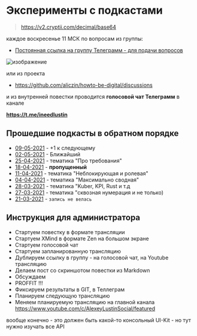 # Эксперименты с подкастами

> https://v2.cryptii.com/decimal/base64

каждое воскресенье 11 МСК по вопросам из группы:

* [Постоянная ссылка на группу Телеграмм - для подачи вопросов](https://t.me/joinchat/KcV4FmhZtfJjNmEy)

![изображение](https://user-images.githubusercontent.com/56105699/116795042-b323ea80-aada-11eb-8178-782302dcd7a3.png)

или из проекта

* https://github.com/aliczin/howto-be-digital/discussions

и из внутренней повестки проводится **голосовой чат Телеграмм** в канале

**https://t.me/ineedlustin**

## Прошедшие подкасты в обратном порядке

* [09-05-2021](./podcasts/21050911) - +1 к следующему
* [02-05-2021](./podcasts/21050211) - Ближайший
* [25-04-2021](./podcasts/4YWs/) - тематика "Про требования"
* [18-04-2021](./podcasts/4YWs/) - **пропущенный** 
* [11-04-2021](./podcasts/77+8/) - тематика "Неблокирующая и ролевая"
* [04-04-2021](./podcasts/7rqM/) - тематика "Максимально сводная"
* [28-03-2021](./podcasts/5ZeM/) - тематика "Kuber, KPI, Rust и т.д
* [27-03-2021](./podcasts/4rq8) - тематика "сквозная нумерация и не только)
* [21-03-2021](./podcasts/5JGc/) - `запись не велась`

## Инструкция для администратора

* Стартуем повестку в формате трансляции
* Стартуем XMind в формате Zen на большом экране
* Стартуем голосовой чат
* Стартуем запланированную трансляцию
* Дублируем ссылку в группу - на голосовой чат, на Youtube трансляцию
* Делаем пост со скриншотом повестки из Markdown
* Обсуждаем
* PROFFIT !!!
* Фиксируем результаты в GIT, в Теллеграм
* Планируем следующую трансляцию
* Меняем планируемую трансляцию на главной канала https://www.youtube.com/c/AlexeyLustinSocial/featured

вообще конечно - это должен быть какой-то консольный UI-Kit - но тут нужно изучать все API
